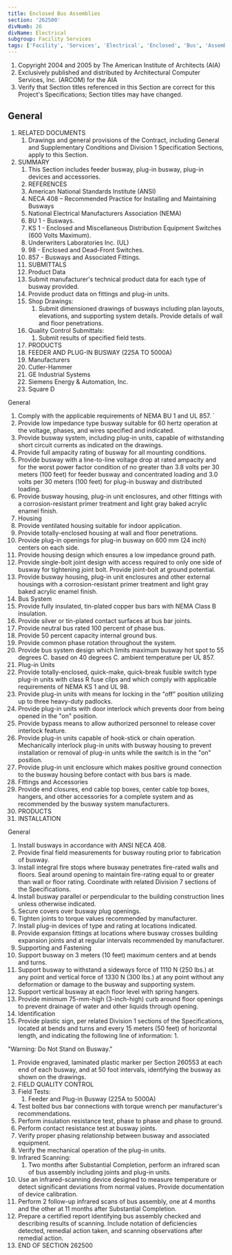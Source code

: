 ```yaml
---
title: Enclosed Bus Assemblies
section: '262500'
divNumb: 26
divName: Electrical
subgroup: Facility Services
tags: ['Facility', 'Services', 'Electrical', 'Enclosed', 'Bus', 'Assemblies']
---
```


1. Copyright 2004 and 2005 by The American Institute of Architects (AIA)
1. Exclusively published and distributed by Architectural Computer Services, Inc. (ARCOM) for the AIA
1. Verify that Section titles referenced in this Section are correct for this Project's Specifications; Section titles may have changed.

## General

1. RELATED DOCUMENTS
   1. Drawings and general provisions of the Contract, including General and Supplementary Conditions and Division 1 Specification Sections, apply to this Section.
1. SUMMARY
   1. This Section includes feeder busway, plug-in busway, plug-in devices and accessories.
   1. REFERENCES 
   1. American National Standards Institute (ANSI)
   1. NECA 408 – Recommended Practice for Installing and Maintaining Busways
   1. National Electrical Manufacturers Association (NEMA)
   1. BU 1 - Busways. 
   1. KS 1 - Enclosed and Miscellaneous Distribution Equipment Switches (600 Volts Maximum). 
   1. Underwriters Laboratories Inc. (UL) 
   1. 98 - Enclosed and Dead-Front Switches. 
   1. 857 - Busways and Associated Fittings. 
   1. SUBMITTALS 
   1. Product Data 
   1. Submit manufacturer's technical product data for each type of busway provided. 
   1. Provide product data on fittings and plug-in units. 
   1. Shop Drawings:
      1. Submit dimensioned drawings of busways including plan layouts, elevations, and supporting system details. Provide details of wall and floor penetrations. 
   1. Quality Control Submittals:
      1. Submit results of specified field tests. 
   1. PRODUCTS
   1. FEEDER AND PLUG-IN BUSWAY (225A TO 5000A) 
   1. Manufacturers 
   1. Cutler-Hammer 
   1. GE Industrial Systems
   1. Siemens Energy & Automation, Inc. 
   1. Square D

General

   1. Comply with the applicable requirements of NEMA BU 1 and UL 857. `
   1. Provide low impedance type busway suitable for 60 hertz operation at the voltage, phases, and wires specified and indicated. 
   1. Provide busway system, including plug-in units, capable of withstanding short circuit currents as indicated on the drawings. 
   1. Provide full ampacity rating of busway for all mounting conditions. 
   1. Provide busway with a line-to-line voltage drop at rated ampacity and for the worst power factor condition of no greater than 3.8 volts per 30 meters (100 feet) for feeder busway and concentrated loading and 3.0 volts per 30 meters (100 feet) for plug-in busway and distributed loading. 
   1. Provide busway housing, plug-in unit enclosures, and other fittings with a corrosion-resistant primer treatment and light gray baked acrylic enamel finish. 
   1. Housing 
   1. Provide ventilated housing suitable for indoor application. 
   1. Provide totally-enclosed housing at wall and floor penetrations. 
   1. Provide plug-in openings for plug-in busway on 600 mm (24 inch) centers on each side. 
   1. Provide housing design which ensures a low impedance ground path. 
   1. Provide single-bolt joint design with access required to only one side of busway for tightening joint bolt. Provide joint-bolt at ground potential. 
   1. Provide busway housing, plug-in unit enclosures and other external housings with a corrosion-resistant primer treatment and light gray baked acrylic enamel finish. 
   1. Bus System 
   1. Provide fully insulated, tin-plated copper bus bars with NEMA Class B insulation. 
   1. Provide silver or tin-plated contact surfaces at bus bar joints. 
   1. Provide neutral bus rated 100 percent of phase bus. 
   1. Provide 50 percent capacity internal ground bus. 
   1. Provide common phase rotation throughout the system. 
   1. Provide bus system design which limits maximum busway hot spot to 55 degrees C. based on 40 degrees C. ambient temperature per UL 857. 
   1. Plug-in Units 
   1. Provide totally-enclosed, quick-make, quick-break fusible switch type plug-in units with class R fuse clips and which comply with applicable requirements of NEMA KS 1 and UL 98. 
   1. Provide plug-in units with means for locking in the "off" position utilizing up to three heavy-duty padlocks. 
   1. Provide plug-in units with door interlock which prevents door from being opened in the "on" position. 
   1. Provide bypass means to allow authorized personnel to release cover interlock feature. 
   1. Provide plug-in units capable of hook-stick or chain operation. Mechanically interlock plug-in units with busway housing to prevent installation or removal of plug-in units while the switch is in the "on" position. 
   1. Provide plug-in unit enclosure which makes positive ground connection to the busway housing before contact with bus bars is made. 
   1. Fittings and Accessories 
   1. Provide end closures, end cable top boxes, center cable top boxes, hangers, and other accessories for a complete system and as recommended by the busway system manufacturers. 
   1. PRODUCTS
   1. INSTALLATION 

General

   1. Install busways in accordance with ANSI NECA 408.
   1. Provide final field measurements for busway routing prior to fabrication of busway. 
   1. Install integral fire stops where busway penetrates fire-rated walls and floors. Seal around opening to maintain fire-rating equal to or greater than wall or floor rating. Coordinate with related Division 7 sections of the Specifications. 
   1. Install busway parallel or perpendicular to the building construction lines unless otherwise indicated. 
   1. Secure covers over busway plug openings. 
   1. Tighten joints to torque values recommended by manufacturer. 
   1. Install plug-in devices of type and rating at locations indicated. 
   1. Provide expansion fittings at locations where busway crosses building expansion joints and at regular intervals recommended by manufacturer.
   1. Supporting and Fastening 
   1. Support busway on 3 meters (10 feet) maximum centers and at bends and turns. 
   1. Support busway to withstand a sideways force of 1110 N (250 lbs.) at any point and vertical force of 1330 N (300 lbs.) at any point without any deformation or damage to the busway and supporting system. 
   1. Support vertical busway at each floor level with spring hangers. 
   1. Provide minimum 75-mm-high (3-inch-high) curb around floor openings to prevent drainage of water and other liquids through opening. 
   1. Identification 
   1. Provide plastic sign, per related Division 1 sections of the Specifications, located at bends and turns and every 15 meters (50 feet) of horizontal length, and indicating the following line of information:
      1. 

"Warning: Do Not Stand on Busway." 
   1. Provide engraved, laminated plastic marker per Section 260553 at each end of each busway, and at 50 foot intervals, identifying the busway as shown on the drawings.
   1. FIELD QUALITY CONTROL 
   1. Field Tests:
      1. Feeder and Plug-in Busway (225A to 5000A) 
   1. Test bolted bus bar connections with torque wrench per manufacturer's recommendations. 
   1. Perform insulation resistance test, phase to phase and phase to ground. 
   1. Perform contact resistance test at busway joints. 
   1. Verify proper phasing relationship between busway and associated equipment. 
   1. Verify the mechanical operation of the plug-in units. 
   1. Infrared Scanning:
      1. Two months after Substantial Completion, perform an infrared scan of bus assembly including joints and plug-in units.
   1. Use an infrared-scanning device designed to measure temperature or detect significant deviations from normal values. Provide documentation of device calibration.
   1. Perform 2 follow-up infrared scans of bus assembly, one at 4 months and the other at 11 months after Substantial Completion.
   1. Prepare a certified report identifying bus assembly checked and describing results of scanning. Include notation of deficiencies detected, remedial action taken, and scanning observations after remedial action.
1. END OF SECTION 262500

